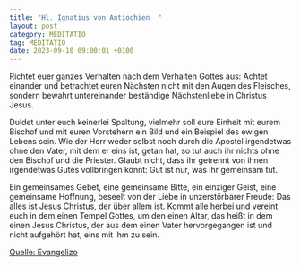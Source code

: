 ```yaml
---
title: "Hl. Ignatius von Antiochien  "
layout: post
category: MEDITATIO
tag: MEDITATIO
date: 2023-09-10 09:00:01 +0100
---
```

Richtet euer ganzes Verhalten nach dem Verhalten Gottes aus: Achtet einander und betrachtet euren Nächsten nicht mit den Augen des Fleisches, sondern bewahrt untereinander beständige Nächstenliebe in Christus Jesus.

Duldet unter euch keinerlei Spaltung, vielmehr soll eure Einheit mit eurem Bischof und mit euren Vorstehern ein Bild und ein Beispiel des ewigen Lebens sein.<!--more--> Wie der Herr weder selbst noch durch die Apostel irgendetwas ohne den Vater, mit dem er eins ist, getan hat, so tut auch ihr nichts ohne den Bischof und die Priester. Glaubt nicht, dass ihr getrennt von ihnen irgendetwas Gutes vollbringen könnt: Gut ist nur, was ihr gemeinsam tut. 

Ein gemeinsames Gebet, eine gemeinsame Bitte, ein einziger Geist, eine gemeinsame Hoffnung, beseelt von der Liebe in unzerstörbarer Freude: Das alles ist Jesus Christus, der über allem ist. Kommt alle herbei und vereint euch in dem einen Tempel Gottes, um den einen Altar, das heißt in dem einen Jesus Christus, der aus dem einen Vater hervorgegangen ist und nicht aufgehört hat, eins mit ihm zu sein.


[Quelle: Evangelizo](https://evangeliumtagfuertag.org/DE/gospel)